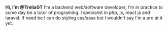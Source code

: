 **Hi, I’m @TreliaGT**
I'm a backend web/software developer, I'm in practice to some day be a tutor of programing.
I specialist in php, js, react js and laravel.
If need be I can do styling css/sass but I wouldn't say I'm a pro at it yet.

